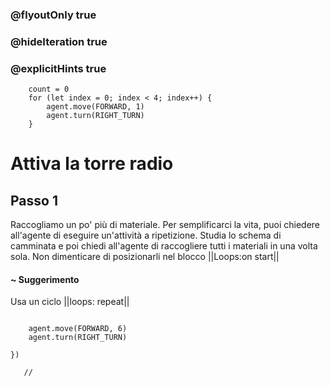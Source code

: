 ### @flyoutOnly true
### @hideIteration true
### @explicitHints true

``` ghost
    count = 0
    for (let index = 0; index < 4; index++) {
        agent.move(FORWARD, 1)
        agent.turn(RIGHT_TURN)
    }
```
# Attiva la torre radio

## Passo 1

Raccogliamo un po' più di materiale. Per semplificarci la vita, puoi chiedere all'agente di eseguire un'attività a ripetizione. Studia lo schema di camminata e poi chiedi all'agente di raccogliere tutti i materiali in una volta sola. Non dimenticare di posizionarli nel blocco ||Loops:on start||

#### ~ Suggerimento  
Usa un ciclo ||loops: repeat||


```  blocks
    
    agent.move(FORWARD, 6)
    agent.turn(RIGHT_TURN)
         
})
```

```template
   //     
```
